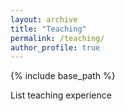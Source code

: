```yaml
---
layout: archive
title: "Teaching"
permalink: /teaching/
author_profile: true
---
```


{% include base_path %}

List teaching experience

<!--
{% for post in site.teaching reversed %}
  {% include archive-single.html %}
{% endfor %}
-->
